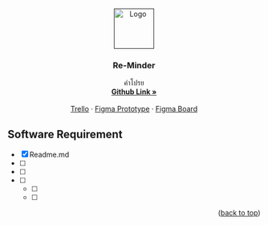 <a id="readme-top"></a>

<br />
<div align="center">
  <a href="">
    <img src="images/logo.png" alt="Logo" width="80" height="80">
  </a>

  <h3 align="center">Re-Minder</h3>

  <p align="center">
    คำโปรย
    <br />
    <a href="https://github.com/Taowawawawawawawawawawawawawa/Re-Minder"><strong>Github Link »</strong></a>
    <br />
    <br />
    <a href="https://trello.com/b/VMskuvp5/developement-hackathon-task-board">Trello</a>
    ·
    <a href="https://www.figma.com/design/yGDzgmjyvtErYDhJpY8GVQ/Re-Minder?node-id=44-225">Figma Prototype</a>
    ·
    <a href="https://www.figma.com/board/NlA38ReMjTsTFraFtPQJFW/Re-Minder?t=HCMol6USKKmtfGuT-6">Figma Board</a>
  </p>
</div>

## Software Requirement
- [x] Readme.md
- [ ] 
- [ ] 
- [ ] 
    - [ ] 
    - [ ] 

<p align="right">(<a href="#readme-top">back to top</a>)</p>